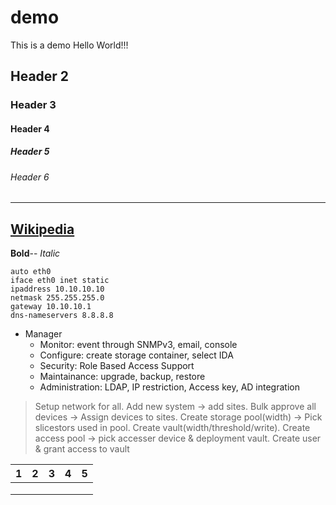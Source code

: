 # demo
This is a demo
Hello World!!!
## Header 2
### Header 3
#### Header 4
##### Header 5
###### Header 6
---------------
[Wikipedia](https://wikipedia.org)
---------------
**Bold**--
*Italic*
```
auto eth0
iface eth0 inet static
ipaddress 10.10.10.10
netmask 255.255.255.0
gateway 10.10.10.1
dns-nameservers 8.8.8.8
```
- Manager
  - Monitor: event through SNMPv3, email, console
  - Configure: create storage container, select IDA
  - Security: Role Based Access Support
  - Maintainance: upgrade, backup, restore 
  - Administration: LDAP, IP restriction, Access key, AD integration
> Setup network for all. Add new system -> add sites. Bulk approve all devices -> Assign devices to sites. Create storage pool(width) -> Pick slicestors used in pool. Create vault(width/threshold/write). Create access pool -> pick accesser device & deployment vault. Create user & grant access to vault

| 1 | 2 | 3 | 4 | 5 |
|---|---|---|---|---|
|   |   |   |   |   |
|   |   |   |   |   |
|   |   |   |   |   |
